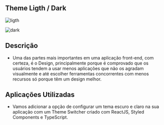 ## Theme Ligth / Dark

![ligth](https://user-images.githubusercontent.com/60434681/80163939-08ffb180-85ae-11ea-8175-3bc6ed5ed709.png)

![dark](https://user-images.githubusercontent.com/60434681/80163943-0bfaa200-85ae-11ea-95d3-bc87bbdc7586.png)

## Descrição

- Uma das partes mais importantes em uma aplicação front-end, com certeza, é o Design, principalmente porque é comprovado que os usuários tendem a usar menos aplicações que não os agradam visualmente e até escolher ferramentas concorrentes com menos recursos só porque têm um design melhor.

## Aplicações Utilizadas 
- Vamos adicionar a opção de configurar um tema escuro e claro na sua aplicação com um Theme Switcher criado com ReactJS, Styled Components e TypeScript. 
